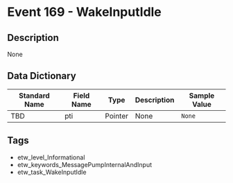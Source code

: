 # Event 169 - WakeInputIdle

## Description
None

## Data Dictionary
|Standard Name|Field Name|Type|Description|Sample Value|
|---|---|---|---|---|
|TBD|pti|Pointer|None|`None`|

## Tags
* etw_level_Informational
* etw_keywords_MessagePumpInternalAndInput
* etw_task_WakeInputIdle